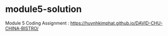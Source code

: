 # module5-solution
Module 5 Coding Assignment : 
<a href="https://huynhkimphat.github.io/DAVID-CHU-CHINA-BISTRO/">https://huynhkimphat.github.io/DAVID-CHU-CHINA-BISTRO/</a>
